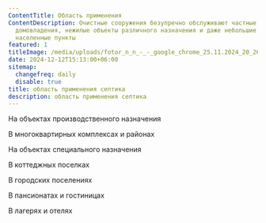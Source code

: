 ```yaml
---
ContentTitle: Область применения
ContentDescription: Очистные сооружения безупречно обслуживают частные
  домовладения, нежилые объекты различного назначения и даже небольшие
  населенные пункты
featured: 1
titleImage: /media/uploads/fotor_n_n_-_-_google_chrome_25.11.2024_20_26_59.png
date: 2024-12-12T15:13:00+06:00
sitemap:
  changefreq: daily
  disable: true
title: область применения септика
description: область применения септика
---
```




На объектах производственного назначения

В многоквартирных комплексах и районах

На объектах специального назначения 

В коттеджных поселках

В городских поселениях 

В пансионатах и гостиницах 

В лагерях и отелях
